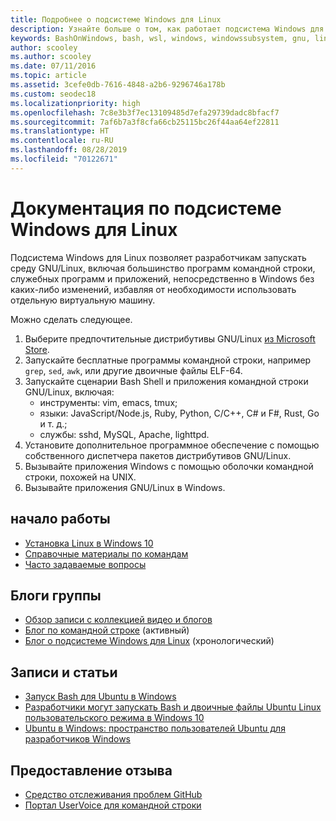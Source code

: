```yaml
---
title: Подробнее о подсистеме Windows для Linux
description: Узнайте больше о том, как работает подсистема Windows для Linux.
keywords: BashOnWindows, bash, wsl, windows, windowssubsystem, gnu, linux
author: scooley
ms.author: scooley
ms.date: 07/11/2016
ms.topic: article
ms.assetid: 3cefe0db-7616-4848-a2b6-9296746a178b
ms.custom: seodec18
ms.localizationpriority: high
ms.openlocfilehash: 7c8e3b3f7ec13109485d7efa29739dadc8bfacf7
ms.sourcegitcommit: 7af6b7a3f8cfa66cb25115bc26f44aa64ef22811
ms.translationtype: HT
ms.contentlocale: ru-RU
ms.lasthandoff: 08/28/2019
ms.locfileid: "70122671"
---
```

# <a name="windows-subsystem-for-linux-documentation"></a>Документация по подсистеме Windows для Linux

Подсистема Windows для Linux позволяет разработчикам запускать среду GNU/Linux, включая большинство программ командной строки, служебных программ и приложений, непосредственно в Windows без каких-либо изменений, избавляя от необходимости использовать отдельную виртуальную машину.  

Можно сделать следующее.

1. Выберите предпочтительные дистрибутивы GNU/Linux [из Microsoft Store](https://aka.ms/wslstore).
1. Запускайте бесплатные программы командной строки, например `grep`, `sed`, `awk`, или другие двоичные файлы ELF-64. 
1. Запускайте сценарии Bash Shell и приложения командной строки GNU/Linux, включая:  
    * инструменты: vim, emacs, tmux;
    * языки: JavaScript/Node.js, Ruby, Python, C/C++, C# и F#, Rust, Go и т. д.;
    * службы: sshd, MySQL, Apache, lighttpd.
1. Установите дополнительное программное обеспечение с помощью собственного диспетчера пакетов дистрибутивов GNU/Linux.
1. Вызывайте приложения Windows с помощью оболочки командной строки, похожей на UNIX.
1. Вызывайте приложения GNU/Linux в Windows.

## <a name="getting-started"></a>начало работы

* [Установка Linux в Windows 10](install-win10.md)
* [Справочные материалы по командам](reference.md)
* [Часто задаваемые вопросы](faq.md)

## <a name="team-blogs"></a>Блоги группы
*  [Обзор записи с коллекцией видео и блогов](https://blogs.msdn.microsoft.com/commandline/learn-about-windows-console-and-windows-subsystem-for-linux-wsl/)
* [Блог по командной строке](https://blogs.msdn.microsoft.com/commandline/) (активный)
* [Блог о подсистеме Windows для Linux](https://blogs.msdn.microsoft.com/wsl/) (хронологический)

## <a name="posts--articles"></a>Записи и статьи
* [Запуск Bash для Ubuntu в Windows](https://blogs.windows.com/buildingapps/2016/03/30/run-bash-on-ubuntu-on-windows/)
* [Разработчики могут запускать Bash и двоичные файлы Ubuntu Linux пользовательского режима в Windows 10](https://www.hanselman.com/blog/DevelopersCanRunBashShellAndUsermodeUbuntuLinuxBinariesOnWindows10.aspx)
* [Ubuntu в Windows: пространство пользователей Ubuntu для разработчиков Windows](https://insights.ubuntu.com/2016/03/30/ubuntu-on-windows-the-ubuntu-userspace-for-windows-developers/) 

## <a name="provide-feedback"></a>Предоставление отзыва
* [Средство отслеживания проблем GitHub](https://github.com/Microsoft/BashOnWindows/issues)
* [Портал UserVoice для командной строки](https://wpdev.uservoice.com/forums/266908-command-prompt-console-bash-on-ubuntu-on-windo/category/161892-bash)

